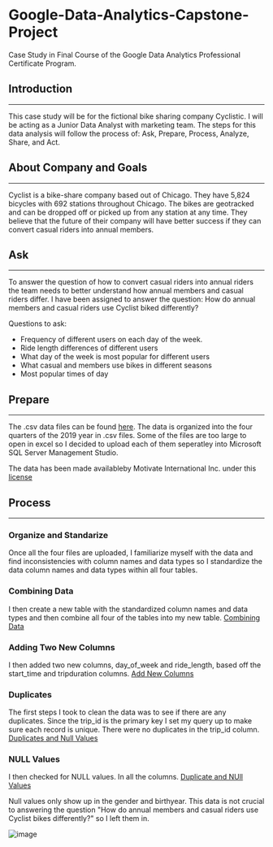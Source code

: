 # Google-Data-Analytics-Capstone-Project
Case Study in Final Course of the Google Data Analytics Professional Certificate Program.


## Introduction  
_____________________________________________________________________________________________________________________________________________________________________________________________
This case study will be for the fictional bike sharing company Cyclistic. I will be acting as a Junior Data Analyst with marketing team. The steps for this data analysis will follow the process of: Ask, Prepare, Process, Analyze, Share, and Act.


## About Company and Goals
_____________________________________________________________________________________________________________________________________________________________________________________________
Cyclist is a bike-share company based out of Chicago. They have 5,824 bicycles with 692 stations throughout Chicago. The bikes are geotracked and can be dropped off or picked up from any station at any time. They believe that the future of their company will have better success if they can convert casual riders into annual members.


## Ask  
______________________________________________________________________________________________________________________________________________________________________________________________
To answer the question of how to convert casual riders into annual riders the team needs to better understand how annual members and casual riders differ. I have been assigned to answer the question: How do annual members and casual riders use Cyclist biked differently?

Questions to ask: 
  * Frequency of different users on each day of the week.
  * Ride length differences of different users
  * What day of the week is most popular for different users
  * What casual and members use bikes in different seasons
  * Most popular times of day

## Prepare  
_____________________________________________________________________________________________________________________________________________________________________________________________
The .csv data files can be found [here](https://divvy-tripdata.s3.amazonaws.com/index.html).  The data is organized into the four quarters of the 2019 year in .csv files. Some of the files are too large to open in excel so I decided to upload each of them seperatley into Microsoft SQL Server Management Studio.

The data has been made availableby Motivate International Inc. under this [license](https://divvybikes.com/data-license-agreement)

 ## Process
 ____________________________________________________________________________________________________________________________________________________________________________________________
### Organize and Standarize

Once all the four files are uploaded, I familiarize myself with the data and find inconsistencies with column names and data types so I standardize the data column names and data types within all four tables.

### Combining Data
I then create a new table with the standardized column names and data types and then combine all four of the tables into my new table. 
 [Combining Data](https://github.com/sec10/Google-Data-Analytics-Capstone-Project/blob/main/Data%20Combining%20SQL)
 
### Adding Two New Columns
I then added two new columns, day_of_week and ride_length, based off the start_time and tripduration columns. 
 [Add New Columns](https://github.com/sec10/Google-Data-Analytics-Capstone-Project/blob/main/New%20Columns)
 
### Duplicates
The first steps I took to clean the data was to see if there are any duplicates. Since the trip_id is the primary key I set my query up to make sure each record is unique. There were no duplicates in the trip_id column. 
[Duplicates and Null Values](https://github.com/sec10/Google-Data-Analytics-Capstone-Project/blob/main/Duplicates%20and%20Null%20Values)

### NULL Values
I then checked for NULL values. In all the columns. 
[Duplicate and NUll Values](https://github.com/sec10/Google-Data-Analytics-Capstone-Project/blob/main/Duplicates%20and%20Null%20Values)

Null values only show up in the gender and birthyear. This data is not crucial to answering the question "How do annual members and casual riders use Cyclist bikes differently?" so I left them in. 

![image](https://github.com/user-attachments/assets/39274c0c-8cd9-4a5a-b06d-c2f9b3ba67fd)




